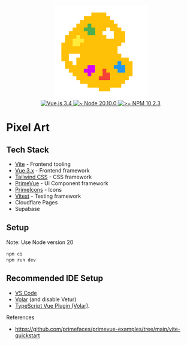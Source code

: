 <div align="center">
  <a href="https://pixel-art.davefollett.dev" target="_blank" rel="noopener noreferrer">
    <img width="250" src="pixel-art-logo.png" alt="Pixel Art logo">
  </a>
  <br/>
  <a href="https://vuejs.org/">
    <img src="https://img.shields.io/badge/vue.js-3.4-blue.svg" alt="Vue.js 3.4">
  </a>
  <a href="https://nodejs.org/en/">
    <img src="https://img.shields.io/badge/node-~20.10.0-blue" alt="~ Node 20.10.0">
  </a>
  <a href="https://docs.npmjs.com/">
    <img src="https://img.shields.io/badge/npm->= 10.2.3-blue" alt=">= NPM 10.2.3">
  </a>
</div>

# Pixel Art

## Tech Stack

- [Vite](https://vitejs.dev/) - Frontend tooling
- [Vue 3.x](https://vuejs.org/) - Frontend framework
- [Tailwind CSS](https://tailwindcss.com/) - CSS framework
- [PrimeVue](https://primevue.org/) - UI Component framework
- [PrimeIcons](https://primevue.org/icons/) - Icons
- [Vitest](https://vitest.dev/) - Testing framework
- Cloudflare Pages
- Supabase

## Setup

Note: Use Node version 20
```
npm ci
npm run dev

```

## Recommended IDE Setup

- [VS Code](https://code.visualstudio.com/)
- [Volar](https://marketplace.visualstudio.com/items?itemName=Vue.volar) (and disable Vetur)
- [TypeScript Vue Plugin (Volar)](https://marketplace.visualstudio.com/items?itemName=Vue.vscode-typescript-vue-plugin).

References
- https://github.com/primefaces/primevue-examples/tree/main/vite-quickstart
